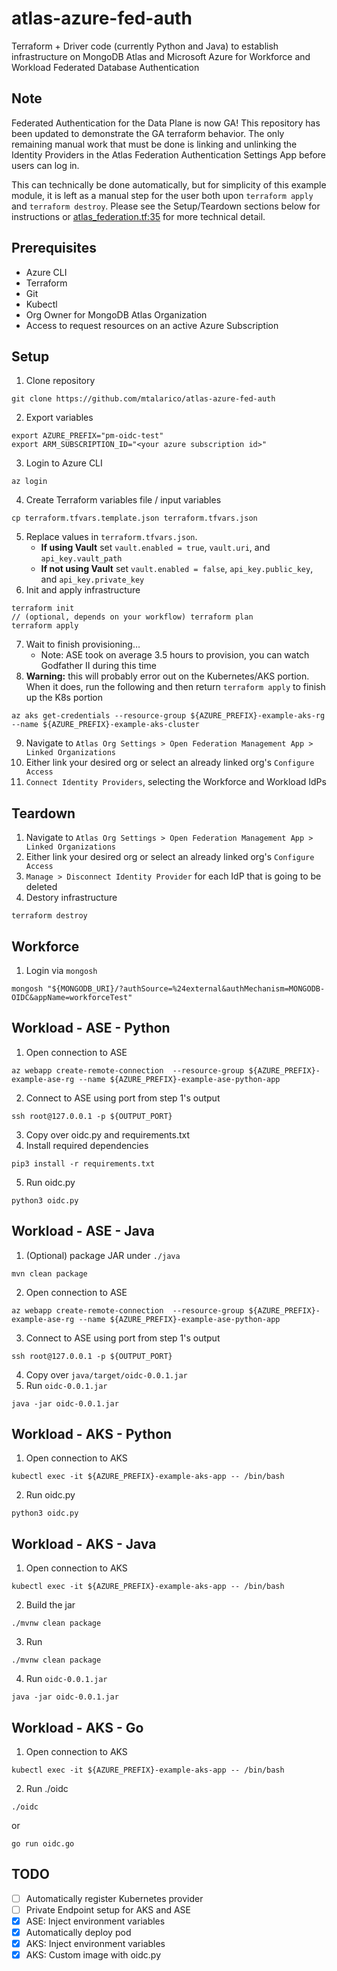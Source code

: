 # atlas-azure-fed-auth
Terraform + Driver code (currently Python and Java) to establish infrastructure on MongoDB Atlas and Microsoft Azure for Workforce and Workload Federated Database Authentication

## Note
Federated Authentication for the Data Plane is now GA! This repository has been updated to demonstrate the GA terraform behavior. The only remaining manual work that must be done
is linking and unlinking the Identity Providers in the Atlas Federation Authentication Settings App before users can log in.

This can technically be done automatically, but for simplicity of this example module, it is left as a manual step for the user both upon `terraform apply` and `terraform destroy`.
Please see the Setup/Teardown sections below for instructions or [atlas_federation.tf:35](https://github.com/mtalarico/atlas-azure-fed-auth/blob/29c00b45d9563221236974eaee7f28119c6cdc11/terraform/atlas_federation.tf#L35) for more technical detail.


## Prerequisites
- Azure CLI
- Terraform
- Git
- Kubectl
- Org Owner for MongoDB Atlas Organization
- Access to request resources on an active Azure Subscription

## Setup
1. Clone repository
```
git clone https://github.com/mtalarico/atlas-azure-fed-auth
```
2. Export variables
```
export AZURE_PREFIX="pm-oidc-test"
export ARM_SUBSCRIPTION_ID="<your azure subscription id>"
```
3. Login to Azure CLI
```
az login
```
4. Create Terraform variables file / input variables
```
cp terraform.tfvars.template.json terraform.tfvars.json
```
5. Replace values in `terraform.tfvars.json`.
    - **If using Vault** set `vault.enabled = true`, `vault.uri`, and `api_key.vault_path`
    - **If not using Vault** set `vault.enabled = false`, `api_key.public_key`, and `api_key.private_key`
6. Init and apply infrastructure
```
terraform init
// (optional, depends on your workflow) terraform plan
terraform apply
```
7. Wait to finish provisioning…
    - Note: ASE took on average 3.5 hours to provision, you can watch Godfather II during this time
8. **Warning:** this will probably error out on the Kubernetes/AKS portion. When it does, run the following and then return `terraform apply` to finish up the K8s portion
```
az aks get-credentials --resource-group ${AZURE_PREFIX}-example-aks-rg --name ${AZURE_PREFIX}-example-aks-cluster
```
9. Navigate to `Atlas Org Settings > Open Federation Management App > Linked Organizations`
10. Either link your desired org or select an already linked org's `Configure Access`
11. `Connect Identity Providers`, selecting the Workforce and Workload IdPs

## Teardown
1. Navigate to `Atlas Org Settings > Open Federation Management App > Linked Organizations`
2. Either link your desired org or select an already linked org's `Configure Access`
3. `Manage > Disconnect Identity Provider` for each IdP that is going to be deleted
4. Destory infrastructure
```
terraform destroy
```

## Workforce
1. Login via `mongosh`
```
mongosh "${MONGODB_URI}/?authSource=%24external&authMechanism=MONGODB-OIDC&appName=workforceTest"
```


## Workload - ASE - Python
1. Open connection to ASE
```
az webapp create-remote-connection  --resource-group ${AZURE_PREFIX}-example-ase-rg --name ${AZURE_PREFIX}-example-ase-python-app
```
2. Connect to ASE using port from step 1's output
```
ssh root@127.0.0.1 -p ${OUTPUT_PORT}
```
3. Copy over oidc.py and requirements.txt
4. Install required dependencies
```
pip3 install -r requirements.txt
```
5. Run oidc.py
```
python3 oidc.py
```

## Workload - ASE - Java
1. (Optional) package JAR under `./java`
```
mvn clean package
```
2. Open connection to ASE
```
az webapp create-remote-connection  --resource-group ${AZURE_PREFIX}-example-ase-rg --name ${AZURE_PREFIX}-example-ase-python-app
```
3. Connect to ASE using port from step 1's output
```
ssh root@127.0.0.1 -p ${OUTPUT_PORT}
```
4. Copy over `java/target/oidc-0.0.1.jar`
5. Run `oidc-0.0.1.jar`
```
java -jar oidc-0.0.1.jar
```


## Workload - AKS - Python
1. Open connection to AKS
```
kubectl exec -it ${AZURE_PREFIX}-example-aks-app -- /bin/bash
```
2. Run oidc.py
```
python3 oidc.py
```

## Workload - AKS - Java
1. Open connection to AKS
```
kubectl exec -it ${AZURE_PREFIX}-example-aks-app -- /bin/bash
```
2. Build the jar
```
./mvnw clean package
```
3. Run
```
./mvnw clean package
```
4. Run `oidc-0.0.1.jar`
```
java -jar oidc-0.0.1.jar
```

## Workload - AKS - Go
1. Open connection to AKS
```
kubectl exec -it ${AZURE_PREFIX}-example-aks-app -- /bin/bash
```
2. Run ./oidc
```
./oidc

```
or
```
go run oidc.go
```

## TODO
- [ ] Automatically register Kubernetes provider
- [ ] Private Endpoint setup for AKS and ASE
- [x] ASE: Inject environment variables
- [x] Automatically deploy pod
- [x] AKS: Inject environment variables
- [x] AKS: Custom image with oidc.py
